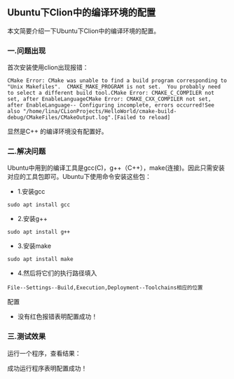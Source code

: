 ## Ubuntu下Clion中的编译环境的配置

本文简要介绍一下Ubuntu下Clion中的编译环境的配置。

### 一.问题出现
首次安装使用clion出现报错：
```
CMake Error: CMake was unable to find a build program corresponding to "Unix Makefiles".  CMAKE_MAKE_PROGRAM is not set.  You probably need to select a different build tool.CMake Error: CMAKE_C_COMPILER not set, after EnableLanguageCMake Error: CMAKE_CXX_COMPILER not set, after EnableLanguage-- Configuring incomplete, errors occurred!See also "/home/lina/CLionProjects/HelloWorld/cmake-build-debug/CMakeFiles/CMakeOutput.log".[Failed to reload]
```
显然是C++ 的编译环境没有配置好。

### 二.解决问题
Ubuntu中用到的编译工具是gcc(C)，g++（C++），make(连接)。因此只需安装对应的工具包即可。Ubuntu下使用命令安装这些包：

* 1.安装gcc
```
sudo apt install gcc
```
* 2.安装g++

```
sudo apt install g++
```
* 3.安装make
```
sudo apt install make
```
* 4.然后将它们的执行路径填入
```
File--Settings--Build,Execution,Deployment--Toolchains相应的位置
```
配置

* 没有红色报错表明配置成功！

### 三.测试效果
运行一个程序，查看结果：


成功运行程序表明配置成功！